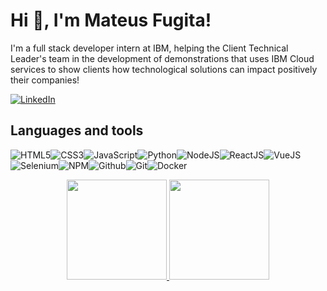 # Hi 👋, I'm Mateus Fugita!

I'm a full stack developer intern at IBM, helping the Client Technical Leader's team in the development of demonstrations that uses IBM Cloud services to show clients how technological solutions can impact positively their companies!

[![LinkedIn](https://img.shields.io/badge/LinkedIn-%230077B5.svg?&style=flat-square&logo=linkedin&logoColor=white)](https://www.linkedin.com/in/mateus-fugita/)

## Languages and tools
![HTML5](https://img.icons8.com/color/30/html-5.png)![CSS3](https://img.icons8.com/color/30/css3.png)![JavaScript](https://img.icons8.com/color/30/javascript.png)![Python](https://img.icons8.com/color/30/python.png)![NodeJS](https://img.icons8.com/color/30/nodejs.png)![ReactJS](https://img.icons8.com/color/30/react-native.png)![VueJS](https://img.icons8.com/color/30/vue-js.png)![Selenium](https://img.icons8.com/color/30/selenium.png)![NPM](https://img.icons8.com/color/30/npm.png)![Github](https://img.icons8.com/material-outlined/30/github.png)![Git](https://img.icons8.com/color/30/git.png)![Docker](https://img.icons8.com/color/30/docker.png)

<p align="center">
  <a href="https://github.com/mateusfugita">
      <img height="160em" src="https://github-readme-stats.vercel.app/api?username=mateusfugita&theme=react&show_icons=true&include_all_commits=true&count_private=true" />
  </a>
  <a href="https://github.com/mateusfugita">
    <img height="160em" src="https://github-readme-stats.vercel.app/api/top-langs/?username=mateusfugita&layout=compact&theme=react" />
  </a>
</p>
